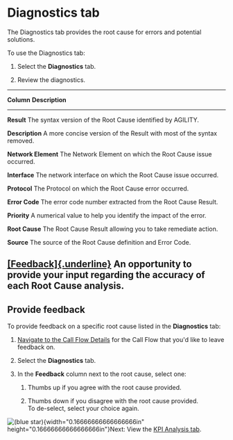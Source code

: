 # Diagnostics tab

The Diagnostics tab provides the root cause for errors and potential
solutions.

To use the Diagnostics tab:

1.  Select the **Diagnostics** tab.

2.  Review the diagnostics.

  -------------------------------------------------------------------------------------------------------------------------------------------------------------------------------------------
  **Column**                                                                                                                         **Description**
  ---------------------------------------------------------------------------------------------------------------------------------- --------------------------------------------------------
  **Result**                                                                                                                         The syntax version of the Root Cause identified by
                                                                                                                                     AGILITY.

  **Description**                                                                                                                    A more concise version of the Result with most of the
                                                                                                                                     syntax removed.

  **Network Element**                                                                                                                The Network Element on which the Root Cause issue
                                                                                                                                     occurred.

  **Interface**                                                                                                                      The network interface on which the Root Cause issue
                                                                                                                                     occurred.

  **Protocol**                                                                                                                       The Protocol on which the Root Cause error occurred.

  **Error Code**                                                                                                                     The error code number extracted from the Root Cause
                                                                                                                                     Result.

  **Priority**                                                                                                                       A numerical value to help you identify the impact of the
                                                                                                                                     error.

  **Root Cause**                                                                                                                     The Root Cause Result allowing you to take remediate
                                                                                                                                     action.

  **Source**                                                                                                                         The source of the Root Cause definition and Error Code.

  [**[Feedback]{.underline}**](https://nexiusocp.atlassian.net/wiki/spaces/AKB1/pages/3037560989/Diagnostics+tab#Provide-feedback)   An opportunity to provide your input regarding the
                                                                                                                                     accuracy of each Root Cause analysis.
  -------------------------------------------------------------------------------------------------------------------------------------------------------------------------------------------

## Provide feedback

To provide feedback on a specific root cause listed in the
**Diagnostics** tab:

1.  [Navigate to the Call Flow
    Details](https://d.docs.live.net/wiki/spaces/AKB1/pages/3037560963/View+results+in+Call+Flow+Details)
    for the Call Flow that you'd like to leave feedback on.

2.  Select the **Diagnostics** tab.

3.  In the **Feedback** column next to the root cause, select one:

    1.  Thumbs up if you agree with the root cause provided.

    2.  Thumbs down if you disagree with the root cause provided.\
        To de-select, select your choice again.

![(blue star)](media/image1.tmp){width="0.16666666666666666in"
height="0.16666666666666666in"}Next: View the [KPI Analysis
tab](https://d.docs.live.net/wiki/spaces/AKB1/pages/3058008093/KPI+Analysis+tab).